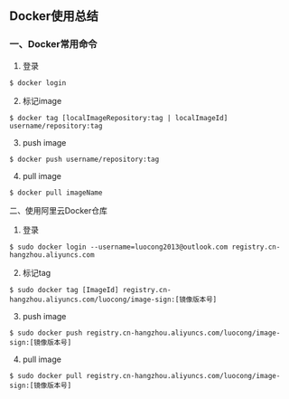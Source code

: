 ## Docker使用总结

### 一、Docker常用命令

1. 登录

```
$ docker login
```

2. 标记image

```
$ docker tag [localImageRepository:tag | localImageId] username/repository:tag
```

3. push image

```
$ docker push username/repository:tag
```

4. pull image

```
$ docker pull imageName
```







二、使用阿里云Docker仓库

1. 登录

```
$ sudo docker login --username=luocong2013@outlook.com registry.cn-hangzhou.aliyuncs.com
```

2. 标记tag

```
$ sudo docker tag [ImageId] registry.cn-hangzhou.aliyuncs.com/luocong/image-sign:[镜像版本号]
```

3. push image

```
$ sudo docker push registry.cn-hangzhou.aliyuncs.com/luocong/image-sign:[镜像版本号]
```

4. pull image

```
$ sudo docker pull registry.cn-hangzhou.aliyuncs.com/luocong/image-sign:[镜像版本号]
```

